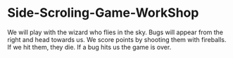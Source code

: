 # Side-Scroling-Game-WorkShop
We will play with the wizard who flies in the sky. Bugs will appear from the right and head towards us. We score points by shooting them with fireballs. If we hit them, they die. If a bug hits us the game is over.
